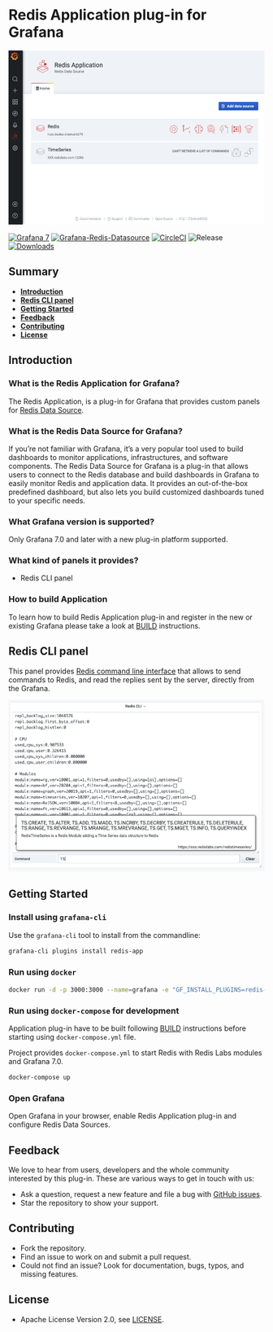# Redis Application plug-in for Grafana

![Application](https://raw.githubusercontent.com/RedisGrafana/grafana-redis-app/master/src/img/redis-app.png)

[![Grafana 7](https://img.shields.io/badge/Grafana-7-orange)](https://www.grafana.com)
[![Grafana-Redis-Datasource](https://img.shields.io/badge/RedisDataSource-red)](https://github.com/RedisTimeSeries/grafana-redis-datasource)
[![CircleCI](https://circleci.com/gh/RedisGrafana/grafana-redis-app.svg?style=svg)](https://circleci.com/gh/RedisGrafana/grafana-redis-app)
![Release](https://github.com/RedisGrafana/grafana-redis-app/workflows/Release/badge.svg)
[![Downloads](https://img.shields.io/badge/dynamic/json?color=green&label=downloads&query=%24.downloads&url=https%3A%2F%2Fgrafana.com%2Fapi%2Fplugins%2Fredis-app)](https://grafana.com/grafana/plugins/redis-app)

## Summary

- [**Introduction**](#introduction)
- [**Redis CLI panel**](#redis-cli-panel)
- [**Getting Started**](#getting-started)
- [**Feedback**](#feedback)
- [**Contributing**](#contributing)
- [**License**](#license)

## Introduction

### What is the Redis Application for Grafana?

The Redis Application, is a plug-in for Grafana that provides custom panels for [Redis Data Source](https://grafana.com/grafana/plugins/redis-datasource).

### What is the Redis Data Source for Grafana?

If you’re not familiar with Grafana, it’s a very popular tool used to build dashboards to monitor applications, infrastructures, and software components. The Redis Data Source for Grafana is a plug-in that allows users to connect to the Redis database and build dashboards in Grafana to easily monitor Redis and application data. It provides an out-of-the-box predefined dashboard, but also lets you build customized dashboards tuned to your specific needs.

### What Grafana version is supported?

Only Grafana 7.0 and later with a new plug-in platform supported.

### What kind of panels it provides?

- Redis CLI panel

### How to build Application

To learn how to build Redis Application plug-in and register in the new or existing Grafana please take a look at [BUILD](https://github.com/RedisGrafana/grafana-redis-app/blob/master/BUILD.md) instructions.

## Redis CLI panel

This panel provides [Redis command line interface](https://redis.io/topics/rediscli) that allows to send commands to Redis, and read the replies sent by the server, directly from the Grafana.

![CLI](https://raw.githubusercontent.com/RedisGrafana/grafana-redis-app/master/src/img/redis-cli-panel.png)

## Getting Started

### Install using `grafana-cli`

Use the `grafana-cli` tool to install from the commandline:

```bash
grafana-cli plugins install redis-app
```

### Run using `docker`

```bash
docker run -d -p 3000:3000 --name=grafana -e "GF_INSTALL_PLUGINS=redis-app" grafana/grafana
```

### Run using `docker-compose` for development

Application plug-in have to be built following [BUILD](https://github.com/RedisGrafana/grafana-redis-app/blob/master/BUILD.md) instructions before starting using `docker-compose.yml` file.

Project provides `docker-compose.yml` to start Redis with Redis Labs modules and Grafana 7.0.

```bash
docker-compose up
```

### Open Grafana

Open Grafana in your browser, enable Redis Application plug-in and configure Redis Data Sources.

## Feedback

We love to hear from users, developers and the whole community interested by this plug-in. These are various ways to get in touch with us:

- Ask a question, request a new feature and file a bug with [GitHub issues](https://github.com/RedisGrafana/grafana-redis-app/issues/new/choose).
- Star the repository to show your support.

## Contributing

- Fork the repository.
- Find an issue to work on and submit a pull request.
- Could not find an issue? Look for documentation, bugs, typos, and missing features.

## License

- Apache License Version 2.0, see [LICENSE](https://github.com/RedisGrafana/grafana-redis-app/blob/master/LICENSE).
